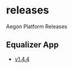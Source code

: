 # releases
Aegon Platform Releases

## Equalizer App

- [v1.4.4](https://github.com/aegonplatform/releases/releases/tag/v1.4.4)
